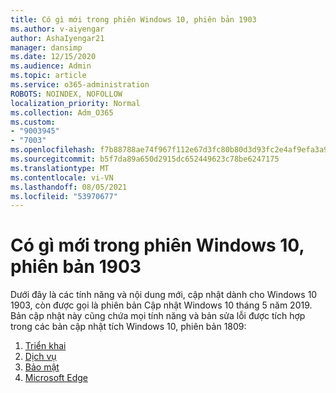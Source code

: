 ```yaml
---
title: Có gì mới trong phiên Windows 10, phiên bản 1903
ms.author: v-aiyengar
author: AshaIyengar21
manager: dansimp
ms.date: 12/15/2020
ms.audience: Admin
ms.topic: article
ms.service: o365-administration
ROBOTS: NOINDEX, NOFOLLOW
localization_priority: Normal
ms.collection: Adm_O365
ms.custom:
- "9003945"
- "7003"
ms.openlocfilehash: f7b88788ae74f967f112e67d3fc80b80d3d93fc2e4af9efa3a977d16d1d70350
ms.sourcegitcommit: b5f7da89a650d2915dc652449623c78be6247175
ms.translationtype: MT
ms.contentlocale: vi-VN
ms.lasthandoff: 08/05/2021
ms.locfileid: "53970677"
---
```

# <a name="whats-new-in-windows-10-version-1903"></a>Có gì mới trong phiên Windows 10, phiên bản 1903

Dưới đây là các tính năng và nội dung mới, cập nhật dành cho Windows 10 1903, còn được gọi là phiên bản Cập nhật Windows 10 tháng 5 năm 2019. Bản cập nhật này cũng chứa mọi tính năng và bản sửa lỗi được tích hợp trong các bản cập nhật tích Windows 10, phiên bản 1809:

1. [Triển khai](https://go.microsoft.com/fwlink/?linkid=2114296)
1. [Dịch vụ](https://go.microsoft.com/fwlink/?linkid=2114493)
1. [Bảo mật](https://go.microsoft.com/fwlink/?linkid=2114297)
1. [Microsoft Edge](https://go.microsoft.com/fwlink/?linkid=2114298)
